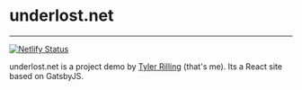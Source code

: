 # underlost.net

---

[![Netlify Status](https://api.netlify.com/api/v1/badges/19d03dd5-8f88-4e4c-bdd3-0f12096b498f/deploy-status)](https://app.netlify.com/sites/underlost/deploys)

underlost.net is a project demo by [Tyler Rilling](https://tyler.codes) (that's me). Its a React site based on GatsbyJS.
